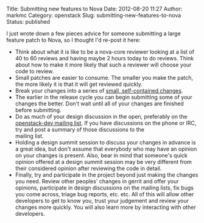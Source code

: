 Title: Submitting new features to Nova
Date: 2012-08-20 11:27
Author: markmc
Category: openstack
Slug: submitting-new-features-to-nova
Status: published

I just wrote down a few pieces advice for someone submitting a large
feature patch to Nova, so I thought I'd re-post it here:

-   Think about what it is like to be a nova-core reviewer looking at a
    list of 40 to 60 reviews and having maybe 2 hours today to
    do reviews. Think about how to make it more likely that such a
    reviewer will choose your code to review.
-   Small patches are easier to consume. The smaller you make the patch,
    the more likely it is that it will get reviewed quickly.
-   Break your changes into a series of [small, self-contained
    changes](http://wiki.openstack.org/GitCommitMessages#Structural_split_of_changes).
-   The earlier in the release cycle you can begin submitting some of
    your changes the better. Don't wait until all of your changes are
    finished before submitting.
-   Do as much of your design discussion in the open, preferably on the
    [openstack-dev mailing
    list](http://lists.openstack.org/cgi-bin/mailman/listinfo/openstack-dev).
    If you have discussions on the phone or IRC, try and post a summary
    of those discussions to the  
   mailing list.
-   Holding a design summit session to discuss your changes in advance
    is a great idea, but don't assume that everybody who may have an
    opinion on your changes is present. Also, bear in mind that
    someone's quick opinion offered at a design summit session may be
    very different from their considered opinion after reviewing the
    code in detail.
-   Finally, try and participate in the project beyond just making the
    changes you need. Review other peoples' changes in gerrit and offer
    your opinions, participate in design discussions on the mailing
    lists, fix bugs you come across, triage bug reports, etc. etc. All
    of this will allow other developers to get to know you, trust your
    judgement and review your changes more quickly. You will also learn
    more by interacting with other developers.

